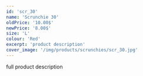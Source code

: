 ```yaml
---
id: 'scr_30'
name: 'Scrunchie 30'
oldPrice: '10.00$'
newPrice: '8.00$'
size: 'L'
colour: 'Red'
excerpt: 'product description'
cover_image: '/img/products/scrunchies/scr_30.jpg'
---
```

full product description
